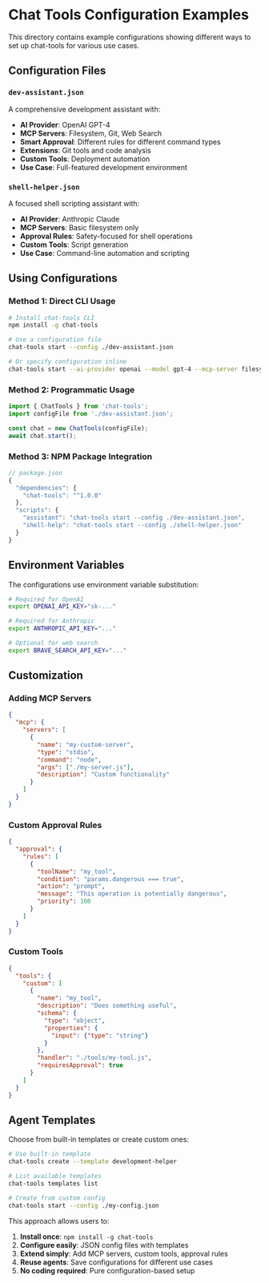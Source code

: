 # Chat Tools Configuration Examples

This directory contains example configurations showing different ways to set up chat-tools for various use cases.

## Configuration Files

### `dev-assistant.json`
A comprehensive development assistant with:
- **AI Provider**: OpenAI GPT-4 
- **MCP Servers**: Filesystem, Git, Web Search
- **Smart Approval**: Different rules for different command types
- **Extensions**: Git tools and code analysis
- **Custom Tools**: Deployment automation
- **Use Case**: Full-featured development environment

### `shell-helper.json`  
A focused shell scripting assistant with:
- **AI Provider**: Anthropic Claude
- **MCP Servers**: Basic filesystem only
- **Approval Rules**: Safety-focused for shell operations
- **Custom Tools**: Script generation
- **Use Case**: Command-line automation and scripting

## Using Configurations

### Method 1: Direct CLI Usage
```bash
# Install chat-tools CLI
npm install -g chat-tools

# Use a configuration file
chat-tools start --config ./dev-assistant.json

# Or specify configuration inline
chat-tools start --ai-provider openai --model gpt-4 --mcp-server filesystem
```

### Method 2: Programmatic Usage
```typescript
import { ChatTools } from 'chat-tools';
import configFile from './dev-assistant.json';

const chat = new ChatTools(configFile);
await chat.start();
```

### Method 3: NPM Package Integration
```javascript
// package.json
{
  "dependencies": {
    "chat-tools": "^1.0.0"
  },
  "scripts": {
    "assistant": "chat-tools start --config ./dev-assistant.json",
    "shell-help": "chat-tools start --config ./shell-helper.json"
  }
}
```

## Environment Variables

The configurations use environment variable substitution:

```bash
# Required for OpenAI
export OPENAI_API_KEY="sk-..."

# Required for Anthropic  
export ANTHROPIC_API_KEY="..."

# Optional for web search
export BRAVE_SEARCH_API_KEY="..."
```

## Customization

### Adding MCP Servers
```json
{
  "mcp": {
    "servers": [
      {
        "name": "my-custom-server",
        "type": "stdio", 
        "command": "node",
        "args": ["./my-server.js"],
        "description": "Custom functionality"
      }
    ]
  }
}
```

### Custom Approval Rules
```json
{
  "approval": {
    "rules": [
      {
        "toolName": "my_tool",
        "condition": "params.dangerous === true",
        "action": "prompt",
        "message": "This operation is potentially dangerous",
        "priority": 100
      }
    ]
  }
}
```

### Custom Tools
```json
{
  "tools": {
    "custom": [
      {
        "name": "my_tool",
        "description": "Does something useful",
        "schema": {
          "type": "object",
          "properties": {
            "input": {"type": "string"}
          }
        },
        "handler": "./tools/my-tool.js",
        "requiresApproval": true
      }
    ]
  }
}
```

## Agent Templates

Choose from built-in templates or create custom ones:

```bash
# Use built-in template
chat-tools create --template development-helper

# List available templates  
chat-tools templates list

# Create from custom config
chat-tools start --config ./my-config.json
```

This approach allows users to:
1. **Install once**: `npm install -g chat-tools`
2. **Configure easily**: JSON config files with templates
3. **Extend simply**: Add MCP servers, custom tools, approval rules
4. **Reuse agents**: Save configurations for different use cases
5. **No coding required**: Pure configuration-based setup
